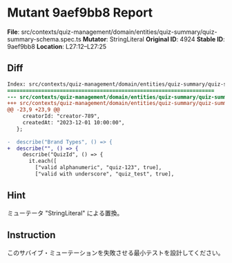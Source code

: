 # Mutant 9aef9bb8 Report

**File**: src/contexts/quiz-management/domain/entities/quiz-summary/quiz-summary-schema.spec.ts
**Mutator**: StringLiteral
**Original ID**: 4924
**Stable ID**: 9aef9bb8
**Location**: L27:12–L27:25

## Diff

```diff
Index: src/contexts/quiz-management/domain/entities/quiz-summary/quiz-summary-schema.spec.ts
===================================================================
--- src/contexts/quiz-management/domain/entities/quiz-summary/quiz-summary-schema.spec.ts	original
+++ src/contexts/quiz-management/domain/entities/quiz-summary/quiz-summary-schema.spec.ts	mutated #4924
@@ -23,9 +23,9 @@
     creatorId: "creator-789",
     createdAt: "2023-12-01 10:00:00",
   };
 
-  describe("Brand Types", () => {
+  describe("", () => {
     describe("QuizId", () => {
       it.each([
         ["valid alphanumeric", "quiz-123", true],
         ["valid with underscore", "quiz_test", true],
```

## Hint

ミューテータ "StringLiteral" による置換。

## Instruction

このサバイブ・ミューテーションを失敗させる最小テストを設計してください。
